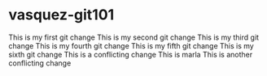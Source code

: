 # vasquez-git101
This is my first git change
This is my second git change
This is my third git change
This is my fourth git change
This is my fifth git change
This is my sixth git change
This is a conflicting change
This is marla
This is another conflicting change